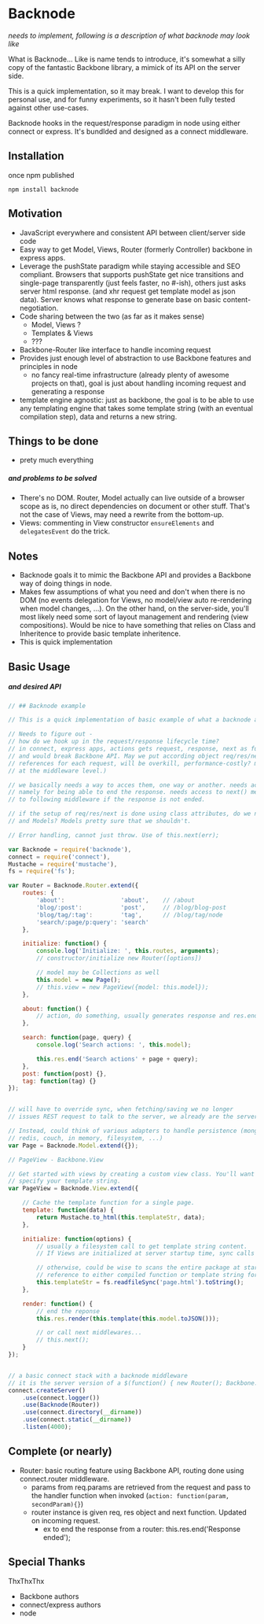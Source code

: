 # Backnode

*needs to implement, following is a description of what backnode may look like*

What is Backnode... Like is name tends to introduce, it's somewhat a silly copy of the fantastic Backbone library, a mimick of its API on the server side.

This is a quick implementation, so it may break. I want to develop this for personal use, and for funny experiments, so it hasn't been fully tested against other use-cases.

Backnode hooks in the request/response paradigm in node using either connect or express. It's bundlded and designed as a connect middleware.

## Installation

once npm published

	npm install backnode

## Motivation

* JavaScript everywhere and consistent API between client/server side code
* Easy way to get Model, Views, Router (formerly Controller) backbone in express apps.
* Leverage the pushState paradigm while staying accessible and SEO compliant. Browsers that supports pushState get nice transitions and single-page transparently (just feels faster, no #-ish), others just asks server html response. (and xhr request get template model as json data). Server knows what response to generate base on basic content-negotiation.
* Code sharing between the two (as far as it makes sense)
	* Model, Views ?
	* Templates & Views
	* ???
* Backbone-Router like interface to handle incoming request
* Provides just enough level of abstraction to use Backbone features and principles in node
	* no fancy real-time infrastructure (already plenty of awesome projects on that), goal is just about handling incoming request and generating a response
* template engine agnostic: just as backbone, the goal is to be able to use any templating engine that takes
some template string (with an eventual compilation step), data and returns a new string.

## Things to be done

* prety much everything

##### and problems to be solved

* There's no DOM. Router, Model actually can live outside of a browser scope as is, no direct dependencies on document or other stuff. That's not the case of Views, may need a rewrite from the bottom-up.
* Views: commenting in View constructor `ensureElements` and `delegatesEvent` do the trick.

## Notes

* Backnode goals it to mimic the Backbone API and provides a Backbone way of doing things in node.
* Makes few assumptions of what you need and don't when there is no DOM (no events delegation for Views, 
no model/view auto re-rendering when model changes, ...). On the other hand, on the server-side, you'll most likely need some sort of layout management and rendering (view compositions). Would be nice to have something that relies on Class and Inheritence to provide basic template inheritence.
* This is quick implementation

## Basic Usage

##### and desired API

```javascript
// ## Backnode example

// This is a quick implementation of basic example of what a backnode app could look like

// Needs to figure out - 
// how do we hook up in the request/response lifecycle time? 
// in connect, express apps, actions gets request, response, next as funcion parameters
// and would break Backbone API. May we put according object req/res/next (and taking care of updating
// references for each request, will be overkill, performance-costly? may use EventEmitter for that
// at the middleware level.)

// we basically needs a way to acces them, one way or another. needs acess to request, response object, 
// namely for being able to end the response. needs access to next() method as well, important to pass request
// to following middleware if the response is not ended.

// if the setup of req/res/next is done using class attributes, do we need to put them in Router(at least), Views
// and Models? Models pretty sure that we shouldn't.

// Error handling, cannot just throw. Use of this.next(err);

var Backnode = require('backnode'),
connect = require('connect'),
Mustache = require('mustache'),
fs = require('fs');

var Router = Backnode.Router.extend({
	routes: {
		'about':             	'about',    // /about
		'blog/:post':        	'post',  	// /blog/blog-post
		'blog/tag/:tag': 		'tag',   	// /blog/tag/node
		'search/:page/p:query': 'search'
	},

	initialize: function() {
		console.log('Initialize: ', this.routes, arguments);
		// constructor/initialize new Router([options])

		// model may be Collections as well
		this.model = new Page();
		// this.view = new PageView({model: this.model});
	},

	about: function() {
		// action, do something, usually generates response and res.end
	},

	search: function(page, query) {
		console.log('Search actions: ', this.model);

		this.res.end('Search actions' + page + query);
	},
	post: function(post) {},
	tag: function(tag) {}
});


// will have to override sync, when fetching/saving we no longer
// issues REST request to talk to the server, we already are the server

// Instead, could think of various adapters to handle persistence (mongo
// redis, couch, in memory, filesystem, ...)
var Page = Backnode.Model.extend({});

// PageView - Backbone.View

// Get started with views by creating a custom view class. You'll want to override the render function, 
// specify your template string.
var PageView = Backnode.View.extend({

	// Cache the template function for a single page.
	template: function(data) {
		return Mustache.to_html(this.templateStr, data); 
	},

	initialize: function(options) {
		// usually a filesystem call to get template string content.
		// If Views are initialized at server startup time, sync calls are fine

		// otherwise, could be wise to scans the entire package at startup, compile views and keeps
		// reference to either compiled function or template string for later use
		this.templateStr = fs.readfileSync('page.html').toString();
	},

	render: function() {
		// end the reponse
		this.res.render(this.template(this.model.toJSON()));

		// or call next middlewares...
		// this.next();
	}
});


// a basic connect stack with a backnode middleware
// it is the server version of a $(function() { new Router(); Backbone.history.start(); })
connect.createServer()
	.use(connect.logger())
	.use(Backnode(Router))
	.use(connect.directory(__dirname))
	.use(connect.static(__dirname))
	.listen(4000);
```




## Complete (or nearly)

* Router: basic routing feature using Backbone API, routing done using connect.router middleware.
	* params from req.params are retrieved from the request and pass to the handler function when invoked (`action: function(param, secondParam){}`)
	* router instance is given req, res object and next function. Updated on incoming request.
		* ex to end the response from a router: this.res.end('Response ended');
		




## Special Thanks

ThxThxThx

* Backbone authors
* connect/express authors
* node